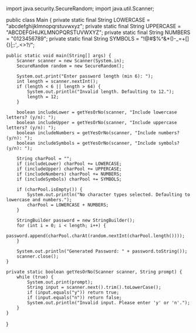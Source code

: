 import java.security.SecureRandom;
import java.util.Scanner;

public class Main {
    private static final String LOWERCASE = "abcdefghijklmnopqrstuvwxyz";
    private static final String UPPERCASE = "ABCDEFGHIJKLMNOPQRSTUVWXYZ";
    private static final String NUMBERS = "0123456789";
    private static final String SYMBOLS = "!@#$%^&*()-_=+[]{}|;:',.<>?/";

    public static void main(String[] args) {
        Scanner scanner = new Scanner(System.in);
        SecureRandom random = new SecureRandom();

        System.out.print("Enter password length (min 6): ");
        int length = scanner.nextInt();
        if (length < 6 || length > 64) {
            System.out.println("Invalid length. Defaulting to 12.");
            length = 12;
        }

        boolean includeLower = getYesOrNo(scanner, "Include lowercase letters? (y/n): ");
        boolean includeUpper = getYesOrNo(scanner, "Include uppercase letters? (y/n): ");
        boolean includeNumbers = getYesOrNo(scanner, "Include numbers? (y/n): ");
        boolean includeSymbols = getYesOrNo(scanner, "Include symbols? (y/n): ");

        String charPool = "";
        if (includeLower) charPool += LOWERCASE;
        if (includeUpper) charPool += UPPERCASE;
        if (includeNumbers) charPool += NUMBERS;
        if (includeSymbols) charPool += SYMBOLS;

        if (charPool.isEmpty()) {
            System.out.println("No character types selected. Defaulting to lowercase and numbers.");
            charPool = LOWERCASE + NUMBERS;
        }

        StringBuilder password = new StringBuilder();
        for (int i = 0; i < length; i++) {
            password.append(charPool.charAt(random.nextInt(charPool.length())));
        }

        System.out.println("Generated Password: " + password.toString());
        scanner.close();
    }

    private static boolean getYesOrNo(Scanner scanner, String prompt) {
        while (true) {
            System.out.print(prompt);
            String input = scanner.next().trim().toLowerCase();
            if (input.equals("y")) return true;
            if (input.equals("n")) return false;
            System.out.println("Invalid input. Please enter 'y' or 'n'.");
        }
    }
}
